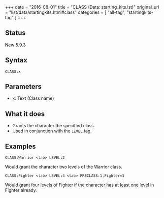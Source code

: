 +++
date = "2016-08-01"
title = "CLASS (Data: starting_kits.lst)"
original_url = "list/data/startingkits.html#class"
categories = [ "all-tag", "startingkits-tag" ]
+++

## Status

New 5.9.3

## Syntax

`CLASS:x`

## Parameters

-   x: Text (Class name)



What it does
------------

-   Grants the character the specified class.
-   Used in conjunction with the `LEVEL` tag.

Examples
--------

`CLASS:Warrior <tab> LEVEL:2`

Would grant the character two levels of the Warrior class.

`CLASS:Fighter <tab> LEVEL:4 <tab> PRECLASS:1,Fighter=1`

Would grant four levels of Fighter if the character has at least one
level in Fighter already.

